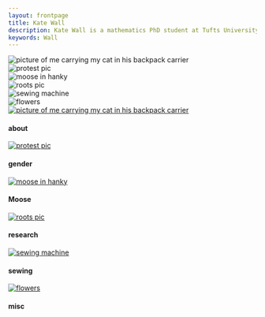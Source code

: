 ```yaml
---
layout: frontpage
title: Kate Wall
description: Kate Wall is a mathematics PhD student at Tufts University. They are interested in Numerical Linear Algebra.
keywords: Wall
---
```


<section class="fotogrid">
  <div class="row">
    <div class="column">
      <div class="tile">
        <img src="publpics/about.jpeg" alt="picture of me carrying my cat in his backpack carrier" title="huh"/>
      </div>
      <div class="tile">
        <img src="publpics/gender.jpeg" alt="protest pic" title="where"/>
      </div>
      <div class="tile">
        <img src="publpics/moose.jpeg" alt="moose in hanky" title="can i find this"/>
      </div>
    </div>
    <div class="column">
      <div class="tile">
        <img src="publpics/research.jpeg" alt="roots pic" title="huh 2"/>
      </div>
      <div class="tile">
        <img src="publpics/sewing.jpeg" alt="sewing machine" title="idk"/>
      </div>
      <div class="tile">
        <img src="publpics/misc.jpeg" alt="flowers" title="call me beep me"/>
      </div>
    </div>
  </div>
</section>


<section class="fotogrid">
  <div class="row">
    <div class="column">
      <div class="tile">
        <a href="about.html">
            <img src="publpics/about.jpeg" alt="picture of me carrying my cat in his backpack carrier" title="huh"/>
        </a>
        <h4>about</h4>
      </div>
      <div class="tile">
        <a href="gender.html">
            <img src="publpics/gender.jpeg" alt="protest pic" title="where"/>
        </a>
        <h4>gender</h4>
      </div>
      <div class="tile">
        <a href="moose.html">
            <img src="publpics/moose.jpeg" alt="moose in hanky" title="can i find this"/>
        </a>
        <h4>Moose</h4>
      </div>
    </div>
    <div class="column">
      <div class="tile">
        <a href="research.html">
            <img src="publpics/research.jpeg" alt="roots pic" title="huh 2"/>
        </a>
        <h4>research</h4>
      </div>
      <div class="tile">
        <a href="sewing.html">
            <img src="publpics/sewing.jpeg" alt="sewing machine" title="idk"/>
        </a>
        <h4>sewing</h4>
      </div>
      <div class="tile">
        <a href="misc.html">
            <img src="publpics/misc.jpeg" alt="flowers" title="call me beep me"/>
        </a>
        <h4>misc</h4>
      </div>
    </div>
  </div>
</section>
